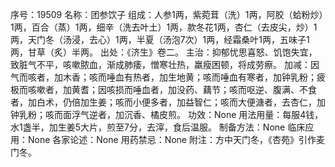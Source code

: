 序号：19509
名称：团参饮子
组成：人参1两，紫菀茸（洗）1两，阿胶（蛤粉炒）1两，百合（蒸）1两，细辛（洗去叶土）1两，款冬花1两，杏仁（去皮尖，炒）1两，天门冬（汤浸，去心）1两，半夏（汤泡7次）1两，经霜桑叶1两，五味子1两，甘草（炙）半两。
出处：《济生》卷二。
主治：抑郁忧思喜怒、饥饱失宜，致脏气不平，咳嗽脓血，渐成肺痿，憎寒壮热，羸瘦困顿，将成劳瘵。
加减：因气而咳者，加木香；咳而唾血有热者，加生地黄；咳而唾血有寒者，加钟乳粉；疲极而咳嗽者，加黄耆；因咳损而唾血者，加没药、藕节；咳而呕逆、腹满、不食者，加白术，仍倍加生姜；咳而小便多者，加益智仁；咳而大便溏者，去杏仁，加钟乳粉；咳而面浮气逆者，加沉香、橘皮煎。
功效：None
用法用量：每服4钱，水1盏半，加生姜5大片，煎至7分，去滓，食后温服。
制备方法：None
临床应用：None
各家论述：None
用药禁忌：None
附注：方中天门冬，《杏苑》引作麦门冬。
